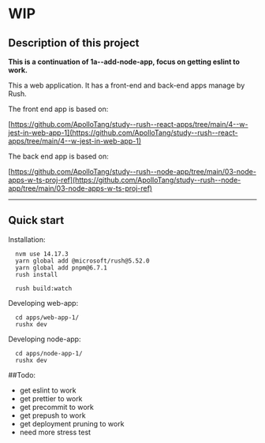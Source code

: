 # WIP

## Description of this project


**This is a continuation of 1a--add-node-app, focus on getting eslint to work.**

This a web application. It has a front-end and back-end apps manage by Rush.

The front end app is based on: 

[https://github.com/ApolloTang/study--rush--react-apps/tree/main/4--w-jest-in-web-app-1](https://github.com/ApolloTang/study--rush--react-apps/tree/main/4--w-jest-in-web-app-1)

The back end app is based on: 

[https://github.com/ApolloTang/study--rush--node-app/tree/main/03-node-apps-w-ts-proj-ref](https://github.com/ApolloTang/study--rush--node-app/tree/main/03-node-apps-w-ts-proj-ref)

---




## Quick start

Installation:

```
  nvm use 14.17.3
  yarn global add @microsoft/rush@5.52.0
  yarn global add pnpm@6.7.1
  rush install
  
  rush build:watch
```

Developing web-app:

```
  cd apps/web-app-1/
  rushx dev
```

Developing node-app:

```
  cd apps/node-app-1/
  rushx dev
```



##Todo: 

- get eslint to work
- get prettier to work
- get precommit to work
- get prepush to work
- get deployment pruning to work
- need more stress test


